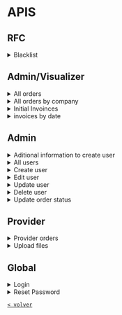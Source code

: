 # APIS

## RFC
<details>
	<summary>Blacklist</summary>
Validate the rfc

<br>

GET
```php
{url}/blacklist/
```
BODY
```json
{
	"rfc": "STRING_RFC",
}

```
RESPONSE 
```json
{
	"success":true,
	"rfcs_en_lista_negra":[{
		"rfc":"AAA080808HL8",
		"situacion":"Sentencia Favorable"}],
	"rfcs_en_lista_negra_total":1,
	"ultima_actualizacion":"2023-02-18T02:10:20.230-06:00"
}true
```

ERROR RESPONSE 
```json
[
	{
		"message": "RFC vacio, verifica e intentalo nuevamente"
	}
]
```

</details>


## Admin/Visualizer

<details>
	<summary>All orders</summary>
Get all orders from all providers

<br>

GET
```php
{url}/allOrders/{token}
```
BODY
```php
// no data
```
RESPONSE 
```json
[
	{
		"general_total_to_pay": 19910.01,
		"general_total_debt": 19910.01,
		"general_total_pay": 0,
		"companies": [
			{
				"id": 8,
				"social_reason": "Donnelly and Sons",
				"rfc": "SIN ASIGNAR",
				"orders_total": 1,
				"total_to_pay": 204,
				"total_debt": 204,
				"total_pay": 0,
				"orders": [
					{
						"id": 1,
						"code_sale": "PED1230",
						"type_purchase": "Pedido",
						"sequence": "COMPRAS PEDIDO",
						"company": "PROMO LIFE",
						"code_purchase": "OC9691",
						"order_date": "2023-02-13 19:16:56",
						"provider_name": "Donnelly and Sons",
						"provider_address": "8873 Hessel Square\nReillyfort, OR 59045",
						"planned_date": "2023-02-22 16:52:34",
						"supplier_representative": "Prof. Andreanne Yundt",
						"total": "204.00",
						"status": 1,
						"invoice": null,
						"xml": null,
						"payment_status": "En validacion",
						"products_data": [
							{
								"data": {
								"id": 1,
								"odoo_product_id": "43",
								"product": "delectus enim",
								"description": "Voluptatem voluptatum rem sint optio inventore id.",
								"planned_date": "2023-02-23 06:51:55",
								"company": "PROMO LIFE",
								"quantity": "1714",
								"quantity_delivered": "1714",
								"quantity_invoiced": "1067",
								"measurement_unit": "Pieza",
								"unit_price": "52.00",
								"subtotal": "507.00",
								"pucharse_order_id": 1,
								}
							}
						]
					},
					{
						"id": 11,
						"social_reason": "Kiehn, Mayert and Sauer",
						"rfc": "SIN ASIGNAR",
						"orders_total": 1,
						"total_to_pay": 130,
						"total_debt": 130,
						"total_pay": 0,
						"orders": [
							{
								"id": 2,
								"code_sale": "PED5656",
								"type_purchase": "Pedido",
								"sequence": "COMPRAS PEDIDO",
								"company": "BH TRADEMARKET",
								"code_purchase": "OT1093",
								"order_date": "2023-02-12 04:21:27",
								"provider_name": "Kiehn, Mayert and Sauer",
								"provider_address": "30875 Zackary Tunnel Suite 375\nLake Nolanland, MO 84295",
								"planned_date": "2023-02-23 00:53:13",
								"supplier_representative": "Dr. Oral Monahan MD",
								"total": "130.00",
								"status": 1,
								"invoice": null,
								"xml": null,
								"payment_status": "En validacion",
								"products_data": [
									{
										"id": 2,
										"odoo_product_id": "99",
										"product": "odio molestias",
										"description": "Aut atque iure saepe eos.",
										"planned_date": "2023-02-22 05:28:01",
										"company": "PROMO LIFE",
										"quantity": "1996",
										"quantity_delivered": "1996",
										"quantity_invoiced": "966",
										"measurement_unit": "Pieza",
										"unit_price": "7.00",
										"subtotal": "889.00",
										"pucharse_order_id": 2
									},
									{
										"id": 3,
										"odoo_product_id": "140",
										"product": "ut nulla",
										"description": "Voluptatibus dolorum minus repudiandae laudantium.",
										"planned_date": "2023-02-17 04:53:20",
										"company": "PROMO LIFE",
										"quantity": "1097",
										"quantity_delivered": "1097",
										"quantity_invoiced": "154",
										"measurement_unit": "Pieza",
										"unit_price": "72.00",
										"subtotal": "626.00",
										"pucharse_order_id": 2
									}
								]
							}
						]
					},
				]
			},
		]
	}
]
```

ERROR RESPONSE 
```json
[
	{
		"message": "Token invalido"
	}
]
```
```json
[
	{
		"message": "Acceso restringido"
	}
]
```
</details>




<details>
	<summary>All orders by company </summary>
Get all orders from a specific providers

<br>

GET
```php
{url}/allOrdersByCompany/{token}
```
BODY
```php
// no data
```
RESPONSE 
```json
[
	{
		"social_reason": "BH TRADE MARKET SA DE CV",
		"companies": [
			{
				"id": 48,
				"social_reason": "ABEL MANZANO SANCHEZ",
				"rfc": "SIN ASIGNAR",
				"orders_total": 1,
				"total_to_pay": 3352.4,
				"total_debt": 3352.4,
				"total_pay": 0,
				"orders": [
					{
						"id": 21,
						"code_sale": "PED-15068",
						"type_purchase": "Pedido",
						"sequence": "COMPRAS PEDIDOS",
						"company": "BH TRADE MARKET SA DE CV",
						"code_purchase": "OC-12985",
						"order_date": "2022-01-28 16:53:08",
						"provider_name": "ABEL MANZANO SANCHEZ",
						"provider_address": "TITERES, 1301 A, LOS REGUILETES, México, 67286, México, Centro",
						"planned_date": "2022-02-01 16:52:57",
						"supplier_representative": "TEAM VDE",
						"total": "3352.40",
						"status": 1,
						"invoice": null,
						"xml": null,
						"payment_status": "En validacion",
						"products_data": [
							{
								"id": 43,
								"odoo_product_id": "40215",
								"product": "GAFETE PVC 8.5X5.5 CON SUAJE PARA LANDYARD",
								"description": "GAFETE PVC 8.5X5.5 CON SUAJE PARA LANDYARD",
								"planned_date": "2022-02-01 16:52:57",
								"company": "BH TRADE MARKET SA DE CV",
								"quantity": "100",
								"quantity_delivered": "0",
								"quantity_invoiced": "100",
								"measurement_unit": "Pieza",
								"unit_price": "16.00",
								"subtotal": "1600.00",
								"pucharse_order_id": 21
							},
							{
							"id": 44,
							"odoo_product_id": "43118",
							"product": "LANDYARD SATINADO 85X2 CM SUBLIMADO 1 CARA LOGO MARGARITA VILLE",
							"description": "LANDYARD SATINADO 85X2 CM SUBLIMADO 1 CARA LOGO MARGARITA VILLE",
							"planned_date": "2022-02-01 16:53:01",
							"company": "BH TRADE MARKET SA DE CV",
							"quantity": "100",
							"quantity_delivered": "0",
							"quantity_invoiced": "100",
							"measurement_unit": "Pieza",
							"unit_price": "12.90",
							"subtotal": "1290.00",
							"pucharse_order_id": 21
							}
						]
					}
				]
			},
			{
				"id": 49,
				"social_reason": "FOR PROMOTIONAL, S.A. DE C.V.",
				"rfc": "SIN ASIGNAR",
				"orders_total": 1,
				"total_to_pay": 6436.61,
				"total_debt": 6436.61,
				"total_pay": 0,
				"orders": [
					{
						"id": 22,
						"code_sale": "PED-15006",
						"type_purchase": "Pedido",
						"sequence": "COMPRAS PEDIDOS",
						"company": "BH TRADE MARKET SA DE CV",
						"code_purchase": "OC-12957",
						"order_date": "2021-05-06 21:22:06",
						"provider_name": "FOR PROMOTIONAL, S.A. DE C.V.",
						"provider_address": " ",
						"planned_date": "2021-05-07 21:21:52",
						"supplier_representative": "FERNANDA MICHELL DIAZ HERNANDEZ",
						"total": "6436.61",
						"status": 1,
						"invoice": null,
						"xml": null,
						"payment_status": "En validacion",
						"products_data": [
							{
							"id": 45,
							"odoo_product_id": "42993",
							"product": "Cilindro color azul DEXTER de plástico con tapa enroscable",
							"description": "Cilindro color azul DEXTER de plástico con tapa enroscable",
							"planned_date": "2021-05-07 21:21:52",
							"company": "BH TRADE MARKET SA DE CV",
							"quantity": "510",
							"quantity_delivered": "510",
							"quantity_invoiced": "510",
							"measurement_unit": "Pieza",
							"unit_price": "10.88",
							"subtotal": "5548.80",
							"pucharse_order_id": 22
							}
						]
					}
				]
			}
		]
	},
	{
		"social_reason": "PROMO LIFE",
		"companies": [
			{
				"id": 48,
				"social_reason": "ABEL MANZANO SANCHEZ",
				"rfc": "SIN ASIGNAR",
				"orders_total": 1,
				"total_to_pay": 3352.4,
				"total_debt": 3352.4,
				"total_pay": 0,
				"orders": [
					{
						"id": 21,
						"code_sale": "PED-15068",
						"type_purchase": "Pedido",
						"sequence": "COMPRAS PEDIDOS",
						"company": "BH TRADE MARKET SA DE CV",
						"code_purchase": "OC-12985",
						"order_date": "2022-01-28 16:53:08",
						"provider_name": "ABEL MANZANO SANCHEZ",
						"provider_address": "TITERES, 1301 A, LOS REGUILETES, México, 67286, México, Centro",
						"planned_date": "2022-02-01 16:52:57",
						"supplier_representative": "TEAM VDE",
						"total": "3352.40",
						"status": 1,
						"invoice": null,
						"xml": null,
						"payment_status": "En validacion",
						"products_data": [
							{
								"id": 43,
								"odoo_product_id": "40215",
								"product": "GAFETE PVC 8.5X5.5 CON SUAJE PARA LANDYARD",
								"description": "GAFETE PVC 8.5X5.5 CON SUAJE PARA LANDYARD",
								"planned_date": "2022-02-01 16:52:57",
								"company": "BH TRADE MARKET SA DE CV",
								"quantity": "100",
								"quantity_delivered": "0",
								"quantity_invoiced": "100",
								"measurement_unit": "Pieza",
								"unit_price": "16.00",
								"subtotal": "1600.00",
								"pucharse_order_id": 21
							},
							{
								"id": 44,
								"odoo_product_id": "43118",
								"product": "LANDYARD SATINADO 85X2 CM SUBLIMADO 1 CARA LOGO MARGARITA VILLE",
								"description": "LANDYARD SATINADO 85X2 CM SUBLIMADO 1 CARA LOGO MARGARITA VILLE",
								"planned_date": "2022-02-01 16:53:01",
								"company": "BH TRADE MARKET SA DE CV",
								"quantity": "100",
								"quantity_delivered": "0",
								"quantity_invoiced": "100",
								"measurement_unit": "Pieza",
								"unit_price": "12.90",
								"subtotal": "1290.00",
								"pucharse_order_id": 21
							}
						]
					}
				]
			}
		]
	},
]
```

ERROR RESPONSE 
```json
[
	{
		"message": "Token invalido"
	}
]
```
```json
[
	{
		"message": "Acceso restringido"
	}
]
```
</details>

<details>
	<summary>Initial Invoinces</summary>
Get all orders by company, per a specific cut day (today) and the next orders

<br>

GET
```php
{url}/generalInitialInvoinces
```
BODY
```php
{
	// no data
}
```
RESPONSE 
```json
[
    {
        "social_reason": "BH TRADE MARKET SA DE CV",
        "order_data": [
            {
                "general_total_to_pay": 0,
                "general_total_debt": 0,
                "general_total_pay": 0,
                "first_date_data": [
                    {
                        "date": "2022-12-22",
                        "first_date_total_to_pay": 0,
                        "first_date_total_debt": 0,
                        "first_date_total_pay": 0
                    }
                ],
                "second_date_data": [
                    {
                        "date": "2023-01-22",
                        "second_date_total_to_pay": 0,
                        "second_date_total_debt": 0,
                        "second_date_total_pay": 0
                    }
                ],
                "third_date_data": [
                    {
                        "date": "2023-02-22",
                        "third_date_total_to_pay": 0,
                        "third_date_total_debt": 0,
                        "third_date_total_pay": 0
                    }
                ],
                "next_orders_data": []
            }
        ]
    },
    {
        "social_reason": "PROMO LIFE",
        "order_data": [
            {
                "general_total_to_pay": 4448,
                "general_total_debt": 4448,
                "general_total_pay": 0,
                "first_date_data": [
                    {
                        "date": "2022-12-22",
                        "first_date_total_to_pay": 0,
                        "first_date_total_debt": 0,
                        "first_date_total_pay": 0
                    }
                ],
                "second_date_data": [
                    {
                        "date": "2023-01-22",
                        "second_date_total_to_pay": 2199,
                        "second_date_total_debt": 2199,
                        "second_date_total_pay": 0
                    }
                ],
                "third_date_data": [
                    {
                        "date": "2023-02-22",
                        "third_date_total_to_pay": 2249,
                        "third_date_total_debt": 2249,
                        "third_date_total_pay": 0
                    }
                ],
                "next_orders_data": [
                    {
                        "id": 1,
                        "code_sale": "PED1230",
                        "type_purchase": "Pedido",
                        "sequence": "COMPRAS PEDIDO",
                        "company": "PROMO LIFE",
                        "code_purchase": "OC9691",
                        "order_date": "2023-02-13 19:16:56",
                        "provider_name": "Donnelly and Sons",
                        "provider_address": "8873 Hessel Square\nReillyfort, OR 59045",
                        "planned_date": "2023-02-23 16:52:34",
                        "supplier_representative": "Prof. Andreanne Yundt",
                        "total": "204.00",
                        "status": 1,
                        "invoice": null,
                        "xml": null,
                        "payment_status": "En validacion"
                    }
                ]
            }
        ]
    },
]
```

</details>


<details>
	<summary> invoices by date</summary>
Get all orders by company, per a specific cut day and the next orders

<br>

POST
```php
{url}/invoicesByDate
```
BODY
```php
{
	"end": "2023-02-21"
}
```
RESPONSE 
```json
[
    {
        "social_reason": "BH TRADE MARKET SA DE CV",
        "order_data": [
            {
                "general_total_to_pay": 0,
                "general_total_debt": 0,
                "general_total_pay": 0,
                "first_date_data": [
                    {
                        "date": "2022-12-21",
                        "first_date_total_to_pay": 0,
                        "first_date_total_debt": 0,
                        "first_date_total_pay": 0
                    }
                ],
                "second_date_data": [
                    {
                        "date": "2023-01-21",
                        "second_date_total_to_pay": 0,
                        "second_date_total_debt": 0,
                        "second_date_total_pay": 0
                    }
                ],
                "third_date_data": [
                    {
                        "date": "2023-02-21",
                        "third_date_total_to_pay": 0,
                        "third_date_total_debt": 0,
                        "third_date_total_pay": 0
                    }
                ],
                "next_orders_data": []
            }
        ]
    },
    {
        "social_reason": "PROMO LIFE",
        "order_data": [
            {
                "general_total_to_pay": 4398,
                "general_total_debt": 4398,
                "general_total_pay": 0,
                "first_date_data": [
                    {
                        "date": "2022-12-21",
                        "first_date_total_to_pay": 0,
                        "first_date_total_debt": 0,
                        "first_date_total_pay": 0
                    }
                ],
                "second_date_data": [
                    {
                        "date": "2023-01-21",
                        "second_date_total_to_pay": 2199,
                        "second_date_total_debt": 2199,
                        "second_date_total_pay": 0
                    }
                ],
                "third_date_data": [
                    {
                        "date": "2023-02-21",
                        "third_date_total_to_pay": 2199,
                        "third_date_total_debt": 2199,
                        "third_date_total_pay": 0
                    }
                ],
                "next_orders_data": [
                    {
                        "id": 14,
                        "code_sale": "PED6659",
                        "type_purchase": "Pedido",
                        "sequence": "COMPRAS PEDIDO",
                        "company": "PROMO LIFE",
                        "code_purchase": "OT8717",
                        "order_date": "2023-02-10 14:50:18",
                        "provider_name": "Muller-Nitzsche",
                        "provider_address": "78555 Hermann Loaf Apt. 953\nKunzebury, SC 91198",
                        "planned_date": "2023-02-22 10:20:51",
                        "supplier_representative": "Mitchell Sauer",
                        "total": "50.00",
                        "status": 1,
                        "invoice": null,
                        "xml": null,
                        "payment_status": "En validacion"
                    },
                    {
                        "id": 1,
                        "code_sale": "PED1230",
                        "type_purchase": "Pedido",
                        "sequence": "COMPRAS PEDIDO",
                        "company": "PROMO LIFE",
                        "code_purchase": "OC9691",
                        "order_date": "2023-02-13 19:16:56",
                        "provider_name": "Donnelly and Sons",
                        "provider_address": "8873 Hessel Square\nReillyfort, OR 59045",
                        "planned_date": "2023-02-22 16:52:34",
                        "supplier_representative": "Prof. Andreanne Yundt",
                        "total": "204.00",
                        "status": 1,
                        "invoice": null,
                        "xml": null,
                        "payment_status": "En validacion"
                    }
                ]
            }
        ]
    },
]
```

ERROR RESPONSE 
```json
[
	{
		"message": "ordenes no disponibles en fecha seleccionada"
	}
]
```

</details>



## Admin

<details>
	<summary>Aditional information to create user</summary>
Specific information to create, update a user, or filter information.
<br>

GET
```php
{url}/requiredUserData
```
BODY
```php
// no data
```
RESPONSE 
```json
[
	{
		"roles": [
			{
				"id": 1,
				"name": "admin",
				"display_name": "administrador",
				"description": "",
				"created_at": "2023-02-22T17:25:23.000000Z",
				"updated_at": "2023-02-22T17:25:23.000000Z"
			},
			{
				"id": 2,
				"name": "provider",
				"display_name": "proveedor",
				"description": "",
				"created_at": "2023-02-22T17:25:23.000000Z",
				"updated_at": "2023-02-22T17:25:23.000000Z"
			},
			{
				"id": 3,
				"name": "billtopay",
				"display_name": "cuentas por pagar",
				"description": "",
				"created_at": "2023-02-22T17:25:23.000000Z",
				"updated_at": "2023-02-22T17:25:23.000000Z"
			},
			{
				"id": 4,
				"name": "visualizer",
				"display_name": "visualizador",
				"description": "",
				"created_at": "2023-02-22T17:25:23.000000Z",
				"updated_at": "2023-02-22T17:25:23.000000Z"
			}
		],
		"companies": [
			{
				"id": 1,
				"social_reason": "SIN ASIGNAR",
				"rfc": "SIN ASIGNAR",
				"created_at": "2023-02-22T17:25:23.000000Z",
				"updated_at": "2023-02-22T17:25:23.000000Z"
			},
			{
				"id": 2,
				"social_reason": "BH TRADE MARKET SA DE CV",
				"rfc": "0987654321",
				"created_at": "2023-02-22T17:25:23.000000Z",
				"updated_at": "2023-02-22T17:25:23.000000Z"
			},
			{
				"id": 3,
				"social_reason": "PROMO LIFE S DE RL DE CV",
				"rfc": "1234123412",
				"created_at": "2023-02-22T17:25:23.000000Z",
				"updated_at": "2023-02-22T17:25:23.000000Z"
			},
		]
	}
]
```
</details>

<details>
	<summary>All users</summary>
Get all the users from the database
<br>

GET
```php
{url}/allUsers/{token}
```
BODY
```php
// no data
```
RESPONSE 
```json
[
    {
        "users": [
            {
                "id": 1,
                "fullname": "Nombre Administrador",
                "rfc": "123456789012",
                "email": "admin@test.com",
                "status_id": 1,
                "local_company_id": 1,
                "provider_company": null,
                "role_id": 1
            },
            {
                "id": 2,
                "fullname": "Nombre Administrador 2",
                "rfc": "35467869756",
                "email": "admin2@test.com",
                "status_id": 1,
                "local_company_id": 1,
                "provider_company": null,
                "role_id": 1
            },
            {
                "id": 3,
                "fullname": "Nombre Cuentas por pagar",
                "rfc": "1122334455",
                "email": "billtopay@test.com",
                "status_id": 1,
                "local_company_id": 1,
                "provider_company": null,
                "role_id": 3
            },
            {
                "id": 4,
                "fullname": "Nombre Visualizador",
                "rfc": "9988776655",
                "email": "visualizer@test.com",
                "status_id": 1,
                "local_company_id": 1,
                "provider_company": null,
                "role_id": 4
            },
        ],
        "providers": [
            {
                "id": 5,
                "fullname": "Alta Lynch II",
                "rfc": null,
                "email": "regan.stoltenberg@example.org",
                "status_id": 1,
                "local_company_id": null,
                "provider_company": "Donnelly and Sons",
                "role_id": 2
            },
            {
                "id": 6,
                "fullname": "Ms. Marquise Mante III",
                "rfc": null,
                "email": "milo.frami@example.org",
                "status_id": 1,
                "local_company_id": null,
                "provider_company": "Kiehn, Mayert and Sauer",
                "role_id": 2
            },
            {
                "id": 7,
                "fullname": "Kelton Dach",
                "rfc": null,
                "email": "marian34@example.org",
                "status_id": 1,
                "local_company_id": null,
                "provider_company": "McKenzie, Fritsch and Reynolds",
                "role_id": 2
            },
            {
                "id": 8,
                "fullname": "Pansy Larson II",
                "rfc": null,
                "email": "worn@example.com",
                "status_id": 1,
                "local_company_id": null,
                "provider_company": "Jones Ltd",
                "role_id": 2
            },
            {
                "id": 9,
                "fullname": "Ms. Elyssa Kshlerin",
                "rfc": null,
                "email": "aubrey.upton@example.org",
                "status_id": 1,
                "local_company_id": null,
                "provider_company": "Schumm-Parker",
                "role_id": 2
            },
            {
                "id": 10,
                "fullname": "Danial Littel",
                "rfc": null,
                "email": "murazik.sam@example.com",
                "status_id": 1,
                "local_company_id": null,
                "provider_company": "Emard Inc",
                "role_id": 2
            },
        ]
    }
]
```
</details>


<details>
	<summary>Create user</summary>
Create new user in database.

---

### Reference data

Roles

| role_id      | name |
| ----------- | ----------- |
| 1  | Administrador   |
| 2  | Proveedor     |
| 3  | Cuentas por pagar     |
| 4  | Visualizador        |

LocalCompanies

| local_company_id      | name |
| ----------- | ----------- |
| 1  | BH TRADE MARKET SA DE CV   |
| 2  | PROMO LIFE S DE RL DE CV     |
| 3  | TRADE MARKET 57   |

Status

| id | name |
| ----------- | ----------- |
| 1  | activo  |
| 2  | baja    |

<br/>

To set a provider_company, check  **Aditional information to create user**

<br/>

### Data to send

| Required data      | type |
| ----------- | ----------- |
| fullname | String      |
| email | String      |
| password  | String  |
| status_id | int  |
| role_id | int  |
| token | String  |


| Optional data      | value |
| ----------- | ----------- |
| rfc  | String or null |
| local_company_id | int  |
| provider_company | String or null |

<br/>

---

<br>

POST
```php
{url}/storeUser
```
BODY
```json
{
	"fullname": "User fullname",
    "rfc": "User rfc | no required",
    "email":"User email",
    "password": "User password",
    "role_id": 1 ,
    "provider_company":  "Provider company name",
	"local_company_id":  1 ,
	"token": "Admin token",
}
```
RESPONSE 
```json
[	
	{
		"message": "Usuario creado satisfactoriamente"
		
	}
]

```

ERROR RESPONSE 
```json
[	
	{
		"message": "Este correo ya está en uso"
		
	}
]

```

```json
[	
	{
		"message": "Token invalidoe"
		
	}
]

```

```json
[	
	{
		"message": "Acceso restringido"
		
	}
]

```

</details>

<details>
	<summary>Edit user</summary>
Get specific information for a user.

<br>

GET
```php
{url}/editUser/{user_id}
```
BODY
```php
// no data
```
RESPONSE 
```json
[	
	{
		"id": 1,
		"fullname": "Admin name",
		"rfc": "123456789012",
		"email": "admin@test.com",
		"status_id": 1,
		"provider_company": "Provider company name",
		"local_company_id": 1,
		"role_id": 1
	}
]
```

ERROR RESPONSE 
```json
[
	{
		"message": "Usuario no encontrado"
	}
]
```
</details>


<details>
	<summary>Update user</summary>
Update specific information for a user.

---

### Reference data

Roles

| role_id      | name |
| ----------- | ----------- |
| 1  | Administrador   |
| 2  | Proveedor     |
| 3  | Cuentas por pagar     |
| 4  | Visualizador        |

LocalCompanies

| local_company_id      | name |
| ----------- | ----------- |
| 1  | BH TRADE MARKET SA DE CV   |
| 2  | PROMO LIFE S DE RL DE CV     |
| 3  | TRADE MARKET 57   |

Status

| id | name |
| ----------- | ----------- |
| 1  | activo  |
| 2  | baja    |

To set a provider_company, check  **Aditional information to create user**

<br/>

### Data to send

| Required data      | type |
| ----------- | ----------- |
| id  | int       |
| fullname | String      |
| email | String      |
| status_id | int  |
| role_id | int  |
| token | String  |


| Optional data      | value |
| ----------- | ----------- |
| rfc  | String or null |
| password  | String or null     |
| local_company_id | int  |
| provider_company | String or null |

<br/>

---


POST
```php
{url}/updateUser
```
BODY
```json
{

	"id": 1,
	"fullname": "Admin name",
	"rfc": "123456789012",
	"email": "admin@test.com",
	"status_id": 1,
	"provider_company": "Provider company name",
	"local_company_id": 1,
	"role_id": 1,
	"token": "admin token",
}
```
RESPONSE 
```json
[	
	{
		"message": "usuario actualizado satisfactoriamente",
	}
]
```

ERROR RESPONSE 
```json
[
	{
		"message": "Token invalido"
	}
]
```

```json
[
	{
		"message": "Acceso restringido"
	}
]
```
</details>


<details>
	<summary>Delete user</summary>
Delete specific information for a user (Change status)

<br>

---

### Data to send

| Required data      | type |
| ----------- | ----------- |
| id  | int       |
| token | String  |


<br/>

---

POST
```php
{url}/deleteUser
```
BODY
```json
{
	"id": 1,
	"token" : "Admin token",
}
```
RESPONSE 
```json
[	
	{
		"message": "Usuario eliminado satisfactoriamente"
	}
]
```

ERROR RESPONSE 
```json
[
	{
		"message": "Usuario no encontrado"
	}
]
```
```json
[
	{
		"message": "Token invalido"
	}
]
```
```json
[
	{
		"message": "Acceso restringido"
	}
]
```

</details>

<details>
	<summary>Update order status</summary>
Change the order status from the orders.

---

### Reference data

Status

| id      | name |  
| ----------- | ----------- |
| 1 | En validacion   | 
| 2 | Validado     | 
| 3 | Por pagar | 
| 4 | Pagado  | 

<br>

### Data to send

| Required data      | type |
| ----------- | ----------- |
| token  | String       |
| order_id | int  |
| status | int  |


<br/>

---


POST
```php
{url}/updateOrderStatus
```
BODY
```json
{
	"token": "Admin token" ,
	"order_id" : 1,
	"status" : 1,
}
```
RESPONSE 
```json
[	
	{
		"message": "Orden actualizada correctamente"
	}
]
```

ERROR RESPONSE 
```json
[
	{
		"message": "Acceso restringido"
	}
]
```
```json
[
	{
		"message": "Token invalido"
	}
]
```

</details>



## Provider

<details>
	<summary>Provider orders</summary>
Get all the orders by provider that match with the logged user.

<br>

GET
```php
{url}/providerOrders/{token}
```
BODY
```php
// no data
```
RESPONSE 
```json
[
    {
        "id": 11,
        "code_sale": "PED4103",
        "type_purchase": "Pedido",
        "sequence": "COMPRAS MAQUILA",
        "company": "BH TRADEMARKET",
        "code_purchase": "OC9122",
        "order_date": "2023-02-14 15:34:24",
        "provider_name": "Bosco LLC",
        "provider_address": "96418 Aliyah Canyon\nSouth Kristyview, CA 44481",
        "planned_date": "2023-02-23 06:42:38",
        "supplier_representative": "Berry Roob",
        "total": "817.00",
        "status": 1,
        "invoice": null,
        "xml": null,
        "payment_status": "En validacion",
        "product": [
            {
                "id": 21,
                "odoo_product_id": "55",
                "product": "deleniti quia",
                "description": "At voluptatem est corrupti saepe accusantium.",
                "planned_date": "2023-02-20 21:29:21",
                "company": "PROMO LIFE",
                "quantity": "245",
                "quantity_delivered": "245",
                "quantity_invoiced": "154",
                "measurement_unit": "Pieza",
                "unit_price": "59.00",
                "subtotal": "317.00",
                "pucharse_order_id": 11
            },
            {
                "id": 22,
                "odoo_product_id": "25",
                "product": "suscipit quae",
                "description": "Et aperiam ut maxime aliquid fugit id.",
                "planned_date": "2023-02-21 04:25:31",
                "company": "BH TRADEMARKET",
                "quantity": "1711",
                "quantity_delivered": "1711",
                "quantity_invoiced": "1592",
                "measurement_unit": "Pieza",
                "unit_price": "91.00",
                "subtotal": "440.00",
                "pucharse_order_id": 11
            },
            {
                "id": 23,
                "odoo_product_id": "87",
                "product": "eos ipsam",
                "description": "Sunt magnam dolores alias quasi.",
                "planned_date": "2023-02-22 18:17:41",
                "company": "PROMO LIFE",
                "quantity": "1543",
                "quantity_delivered": "1543",
                "quantity_invoiced": "1038",
                "measurement_unit": "Pieza",
                "unit_price": "99.00",
                "subtotal": "876.00",
                "pucharse_order_id": 11
            }
        ]
    }
]
```

ERROR RESPONSE 
```json
[
	{
		"message": "Usuario no encontrado"
	}
]
```
</details>


<details>
	<summary>Upload files</summary>
Route used to upload xml and pdf files, you can upload one document or two.

<br>

POST
```php
{url}/updateFiles
```
BODY
```json
{
	"order_id": 1,
	"xml": "xml file",
	"pdf": "pdf file",
}
```
RESPONSE 
```json
[
	{
		"xml": "storage/xml/namefile.xml",
        "pdf": "storage/pdf/namefile.pdf",
	}
]
```

ERROR RESPONSE 
```json
[
	{
		"xml": "storage/xml/namefile.xml",
        "pdf": "storage/pdf/namefile.pdf",
	}
]
```
</details>


## Global

<details>
	<summary>Login</summary>
<br>

POST
```php
{url}/login
```
BODY
```php
"email": "USER EMAIL",
"password": "USER PASSWORD",
```
RESPONSE 
```json
[
	{
		"fullname": "USER NAME",
		"token": "USER TOKEN",
		"role": "USER ROLE"
	}
]
```
</details>


<details>
	<summary>Reset Password</summary>
<br>

POST
```php
{url}/reset-password
```
BODY
```php
"email": "USER EMAIL",
```
RESPONSE
```json
[
	{
		"message": "Email enviado con exito",
	}
]
```

ERROR RESPONSE
```json
[
	{
		"message": "Usuario no encontrado",
	}
]
```
</details>



[`< volver`](../README.md)